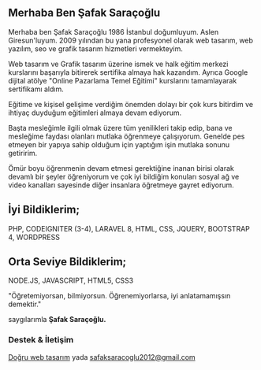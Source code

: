 ## Merhaba Ben Şafak Saraçoğlu

Merhaba ben Şafak Saraçoğlu 1986 İstanbul doğumluyum. Aslen Giresun'luyum. 2009 yılından bu yana profesyonel olarak web tasarım, web yazılım, seo ve grafik tasarım hizmetleri vermekteyim.

Web tasarım ve Grafik tasarım üzerine ismek ve halk eğitim merkezi
kurslarını başarıyla bitirerek sertifika almaya hak kazandım. Ayrıca Google dijital atölye "Online Pazarlama Temel Eğitimi" kurslarını tamamlayarak sertifikamı aldım.

Eğitime ve kişisel gelişime verdiğim önemden dolayı bir çok kurs bitirdim ve ihtiyaç duyduğum eğitimleri almaya devam ediyorum.

Başta mesleğimle ilgili olmak üzere tüm yenilikleri takip edip, bana ve mesleğime faydası olanları mutlaka öğrenmeye çalışıyorum. Genelde pes etmeyen bir yapıya sahip olduğum için yaptığım işin mutlaka sonunu getiririm.

Ömür boyu öğrenmenin devam etmesi gerektiğine inanan birisi olarak devamlı bir şeyler öğreniyorum ve çok iyi bildiğim konuları sosyal ağ ve video kanalları sayesinde diğer insanlara öğretmeye gayret ediyorum.

## İyi Bildiklerim;

PHP, CODEIGNITER (3-4), LARAVEL 8, HTML, CSS, JQUERY, BOOTSTRAP 4, WORDPRESS

## Orta Seviye Bildiklerim;

NODE.JS, JAVASCRIPT, HTML5, CSS3

"Öğretemiyorsan, bilmiyorsun. Öğrenemiyorlarsa, iyi anlatamamışsın demektir."

saygılarımla **Şafak Saraçoğlu.**

### Destek & İletişim

[Doğru web tasarım](https://dogruwebtasarim.com/) yada safaksaracoglu2012@gmail.com
